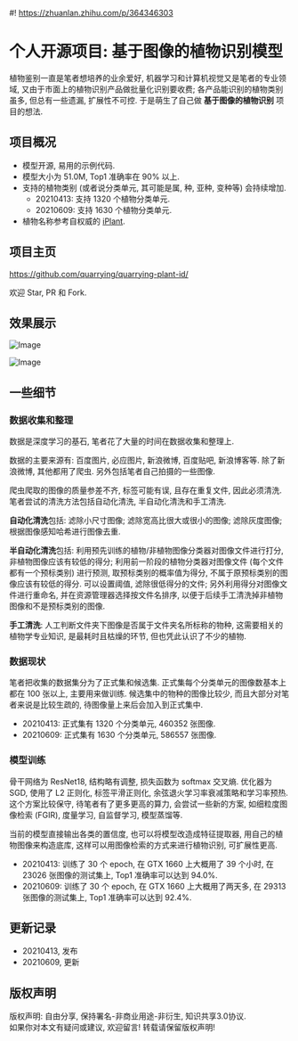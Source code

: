#! https://zhuanlan.zhihu.com/p/364346303
# 个人开源项目: 基于图像的植物识别模型

植物鉴别一直是笔者想培养的业余爱好, 机器学习和计算机视觉又是笔者的专业领域, 又由于市面上的植物识别产品做批量化识别要收费; 各产品能识别的植物类别虽多, 但总有一些遗漏, 扩展性不可控. 于是萌生了自己做 **基于图像的植物识别** 项目的想法. 

## 项目概况
- 模型开源, 易用的示例代码.
- 模型大小为 51.0M, Top1 准确率在 90% 以上.
- 支持的植物类别 (或者说分类单元, 其可能是属, 种, 亚种, 变种等) 会持续增加.
    - 20210413: 支持 1320 个植物分类单元.
    - 20210609: 支持 1630 个植物分类单元.
- 植物名称参考自权威的 [iPlant](http://www.iplant.cn/).

## 项目主页
<https://github.com/quarrying/quarrying-plant-id/>

欢迎 Star, PR 和 Fork.

## 效果展示

![Image](https://pic4.zhimg.com/80/v2-95e0c9fbea61bf0c78650a7128bc45a0.png)

![Image](https://pic4.zhimg.com/80/v2-679b2844c5b554ecf10be9713a1ef752.png)
## 一些细节

### 数据收集和整理

数据是深度学习的基石, 笔者花了大量的时间在数据收集和整理上.

数据的主要来源有: 百度图片, 必应图片, 新浪微博, 百度贴吧, 新浪博客等. 除了新浪微博, 其他都用了爬虫. 另外包括笔者自己拍摄的一些图像.

爬虫爬取的图像的质量参差不齐, 标签可能有误, 且存在重复文件, 因此必须清洗. 笔者尝试的清洗方法包括自动化清洗, 半自动化清洗和手工清洗.

**自动化清洗**包括: 滤除小尺寸图像; 滤除宽高比很大或很小的图像; 滤除灰度图像; 根据图像感知哈希进行图像去重.

**半自动化清洗**包括: 利用预先训练的植物/非植物图像分类器对图像文件进行打分, 非植物图像应该有较低的得分; 利用前一阶段的植物分类器对图像文件 (每个文件都有一个预标类别) 进行预测, 取预标类别的概率值为得分, 不属于原预标类别的图像应该有较低的得分. 可以设置阈值, 滤除很低得分的文件; 另外利用得分对图像文件进行重命名, 并在资源管理器选择按文件名排序, 以便于后续手工清洗掉非植物图像和不是预标类别的图像.

**手工清洗**: 人工判断文件夹下图像是否属于文件夹名所标称的物种, 这需要相关的植物学专业知识, 是最耗时且枯燥的环节, 但也凭此认识了不少的植物.


### 数据现状

笔者把收集的数据集分为了正式集和候选集. 正式集每个分类单元的图像数基本上都在 100 张以上, 主要用来做训练. 候选集中的物种的图像比较少, 而且大部分对笔者来说是比较生疏的, 待图像量上来后会加入到正式集中. 

- 20210413: 正式集有 1320 个分类单元, 460352 张图像.
- 20210609: 正式集有 1630 个分类单元, 586557 张图像.


### 模型训练
骨干网络为 ResNet18, 结构略有调整, 损失函数为 softmax 交叉熵. 优化器为 SGD, 使用了 L2 正则化, 标签平滑正则化, 余弦退火学习率衰减策略和学习率预热. 这个方案比较保守, 待笔者有了更多更高的算力, 会尝试一些新的方案, 如细粒度图像检索 (FGIR), 度量学习, 自监督学习, 模型蒸馏等. 

当前的模型直接输出各类的置信度, 也可以将模型改造成特征提取器, 用自己的植物图像来构造底库, 这样可以用图像检索的方式来进行植物识别, 可扩展性更高.

- 20210413: 训练了 30 个 epoch, 在 GTX 1660 上大概用了 39 个小时, 在 23026 张图像的测试集上, Top1 准确率可以达到 94.0%.
- 20210609: 训练了 30 个 epoch, 在 GTX 1660 上大概用了两天多, 在 29313 张图像的测试集上, Top1 准确率可以达到 92.4%.


## **更新记录**
- 20210413, 发布
- 20210609, 更新

## **版权声明**
版权声明: 自由分享, 保持署名-非商业用途-非衍生, 知识共享3.0协议.  
如果你对本文有疑问或建议, 欢迎留言! 转载请保留版权声明!

